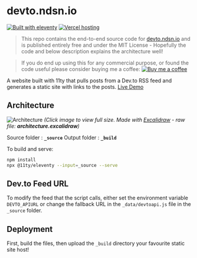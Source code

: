 # devto.ndsn.io

[![Built with eleventy](https://img.shields.io/badge/Built%20with%2011ty-%E2%9C%93-brightgreen?logo=eleventy)](https://11ty.dev)
[![Vercel hosting](https://img.shields.io/badge/Vercel%20Hosting-%E2%9C%93-brightgreen?logo=vercel)](https://vercel.com)

> This repo contains the end-to-end source code for [devto.ndsn.io](devto.ndsn.io) and is published entirely free and under the MIT License - Hopefully the code and below description explains the architecture well!

> If you do end up using this for any commercial purpose, or found the code useful please consider buying me a coffee:
[![Buy me a coffee](https://img.shields.io/badge/Buy%20me%20a%20coffee-orange?logo=Buy%20Me%20A%20Coffee&logoColor=white)](https://www.buymeacoffee.com/ndsn)

A website built with 11ty that pulls posts from a Dev.to RSS feed and generates a static site with links to the posts. [Live Demo](https://devto.ndsn.io/)

## Architecture

![Architecture](https://i.ibb.co/6n6j5nG/devto-architecture.png)
*(Click image to view full size. Made with [Excalidraw](https://excalidraw.com) - raw file: **architecture.excalidraw**)*

Source folder : **```_source```**
Output folder : **```_build```**

To build and serve:
```bash
npm install
npx @11ty/eleventy --input=_source --serve
```

## Dev.to Feed URL

To modify the feed that the script calls, either set the environment variable ```DEVTO_APIURL``` or change the fallback URL in the ```_data/devtoapi.js``` file in the ```_source``` folder.

## Deployment

First, build the files, then upload the ```_build``` directory your favourite static site host!
